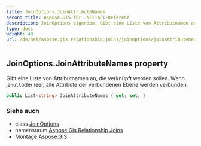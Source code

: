 ```yaml
---
title: JoinOptions.JoinAttributeNames
second_title: Aspose.GIS für .NET-API-Referenz
description: JoinOptions eigendom. Gibt eine Liste von Attributnamen an die verknüpft werden sollen. Wenn janulloder leer alle Attribute der verbundenen Ebene werden verbunden.
type: docs
weight: 40
url: /de/net/aspose.gis.relationship.joins/joinoptions/joinattributenames/
---
```

## JoinOptions.JoinAttributeNames property

Gibt eine Liste von Attributnamen an, die verknüpft werden sollen. Wenn ja`null`oder leer, alle Attribute der verbundenen Ebene werden verbunden.

```csharp
public List<string> JoinAttributeNames { get; set; }
```

### Siehe auch

* class [JoinOptions](../)
* namensraum [Aspose.Gis.Relationship.Joins](../../joinoptions/)
* Montage [Aspose.GIS](../../../)


